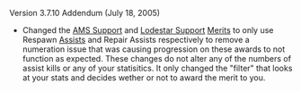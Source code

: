 Version 3.7.10 Addendum (July 18, 2005)

- Changed the [AMS Support](../merits/AMS_Support.md) and
  [Lodestar Support](../merits/Lodestar_Support.md)
  [Merits](../merits/Merit_Commendations.md) to only use Respawn
  [Assists](../terminology/Assist.md) and Repair Assists respectively to remove
  a numeration issue that was causing progression on these awards to not
  function as expected. These changes do not alter any of the numbers of assist
  kills or any of your statisitics. It only changed the "filter" that looks at
  your stats and decides wether or not to award the merit to you.
